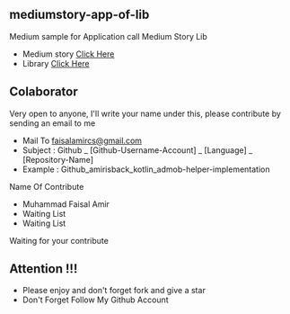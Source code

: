 ## mediumstory-app-of-lib
Medium sample for Application call Medium Story Lib
- Medium story [Click Here](https://faisalamircs.medium.com/cara-membuat-library-androidmu-sendiri-dan-mempublishnya-di-github-38fe042035ef)
- Library [Click Here](https://github.com/amirisback/mediumstory-lib)

## Colaborator
Very open to anyone, I'll write your name under this, please contribute by sending an email to me

- Mail To faisalamircs@gmail.com
- Subject : Github _ [Github-Username-Account] _ [Language] _ [Repository-Name]
- Example : Github_amirisback_kotlin_admob-helper-implementation

Name Of Contribute
- Muhammad Faisal Amir
- Waiting List
- Waiting List

Waiting for your contribute

## Attention !!!
- Please enjoy and don't forget fork and give a star
- Don't Forget Follow My Github Account